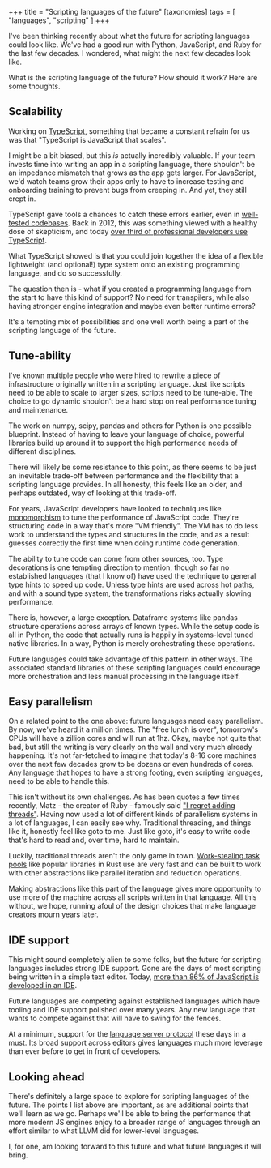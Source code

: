 +++
title = "Scripting languages of the future"
[taxonomies]
tags = [ "languages", "scripting" ]
+++

I've been thinking recently about what the future for scripting languages could look like. We've had a good run with Python, JavaScript, and Ruby for the last few decades. I wondered, what might the next few decades look like.

What is the scripting language of the future? How should it work? Here are some thoughts.

## Scalability

Working on [TypeScript](https://devblogs.microsoft.com/typescript/announcing-typescript-0-9/), something that became a constant refrain for us was that "TypeScript is JavaScript that scales".

I might be a bit biased, but this *is* actually incredibly valuable. If your team invests time into writing an app in a scripting language, there shouldn't be an impedance mismatch that grows as the app gets larger. For JavaScript, we'd watch teams grow their apps only to have to increase testing and onboarding training to prevent bugs from creeping in. And yet, they still crept in.

TypeScript gave tools a chances to catch these errors earlier, even in [well-tested codebases](https://devblogs.microsoft.com/bharry/typescript-a-real-world-story-of-adoption-in-tfs/). Back in 2012, this was something viewed with a healthy dose of skepticism, and today [over third of professional developers use TypeScript](https://insights.stackoverflow.com/survey/2021#most-popular-technologies-language-prof).

What TypeScript showed is that you could join together the idea of a flexible lightweight (and optional!) type system onto an existing programming language, and do so successfully.

The question then is - what if you created a programming language from the start to have this kind of support? No need for transpilers, while also having stronger engine integration and maybe even better runtime errors?

It's a tempting mix of possibilities and one well worth being a part of the scripting language of the future.

## Tune-ability

I've known multiple people who were hired to rewrite a piece of infrastructure originally written in a scripting language. Just like scripts need to be able to scale to larger sizes, scripts need to be tune-able. The choice to go dynamic shouldn't be a hard stop on real performance tuning and maintenance.

The work on numpy, scipy, pandas and others for Python is one possible blueprint. Instead of having to leave your language of choice, powerful libraries build up around it to support the high performance needs of different disciplines.

There will likely be some resistance to this point, as there seems to be just an inevitable trade-off between performance and the flexibility that a scripting language provides. In all honesty, this feels like an older, and perhaps outdated, way of looking at this trade-off.

For years, JavaScript developers have looked to techniques like [monomorphism](https://medium.com/wolfram-developers/performance-through-elegant-javascript-15b98f0904de) to tune the performance of JavaScript code. They're structuring code in a way that's more "VM friendly". The VM has to do less work to understand the types and structures in the code, and as a result guesses correctly the first time when doing runtime code generation.

The ability to tune code can come from other sources, too. Type decorations is one tempting direction to mention, though so far no established languages (that I know of) have used the technique to general type hints to speed up code. Unless type hints are used across hot paths, and with a sound type system, the transformations risks actually slowing performance.

There is, however, a large exception. Dataframe systems like pandas structure operations across arrays of known types. While the setup code is all in Python, the code that actually runs is happily in systems-level tuned native libraries. In a way, Python is merely orchestrating these operations.

Future languages could take advantage of this pattern in other ways. The associated standard libraries of these scripting languages could encourage more orchestration and less manual processing in the language itself.

## Easy parallelism

On a related point to the one above: future languages need easy parallelism. By now, we've heard it a million times. The "free lunch is over", tomorrow's CPUs will have a zillion cores and will run at 1hz. Okay, maybe not quite that bad, but still the writing is very clearly on the wall and very much already happening. It's not far-fetched to imagine that today's 8-16 core machines over the next few decades grow to be dozens or even hundreds of cores. Any language that hopes to have a strong footing, even scripting languages, need to be able to handle this.

This isn't without its own challenges. As has been quotes a few times recently, Matz - the creator of Ruby - famously said ["I regret adding threads"](https://betterprogramming.pub/ruby-has-its-own-2020-new-years-resolution-77b801dfaacc). Having now used a lot of different kinds of parallelism systems in a lot of languages, I can easily see why. Traditional threading, and things like it, honestly feel like goto to me. Just like goto, it's easy to write code that's hard to read and, over time, hard to maintain.

Luckily, traditional threads aren't the only game in town. [Work-stealing task pools](https://github.com/rayon-rs/rayon) like popular libraries in Rust use are very fast and can be built to work with other abstractions like parallel iteration and reduction operations.

Making abstractions like this part of the language gives more opportunity to use more of the machine across all scripts written in that language. All this without, we hope, running afoul of the design choices that make language creators mourn years later.

## IDE support

This might sound completely alien to some folks, but the future for scripting languages includes strong IDE support. Gone are the days of most scripting being written in a simple text editor. Today, [more than 86% of JavaScript is developed in an IDE](https://2020.stateofjs.com/en-US/other-tools/#text_editors).

Future languages are competing against established languages which have tooling and IDE support polished over many years. Any new language that wants to compete against that will have to swing for the fences.

At a minimum, support for the [language server protocol](https://microsoft.github.io/language-server-protocol/) these days in a must. Its broad support across editors gives languages much more leverage than ever before to get in front of developers.

## Looking ahead

There's definitely a large space to explore for scripting languages of the future. The points I list above are important, as are additional points that we'll learn as we go. Perhaps we'll be able to bring the performance that more modern JS engines enjoy to a broader range of languages through an effort similar to what LLVM did for lower-level languages.

I, for one, am looking forward to this future and what future languages it will bring.